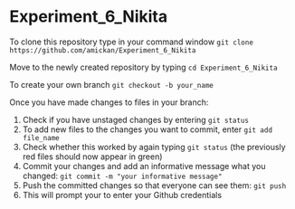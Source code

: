 # Experiment_6_Nikita

To clone this repository type in your command window 
```git clone https://github.com/amickan/Experiment_6_Nikita```

Move to the newly created repository by typing
```cd Experiment_6_Nikita```

To create your own branch 
``git checkout -b your_name``

Once you have made changes to files in your branch:
1. Check if you have unstaged changes by entering ``git status``
2. To add new files to the changes you want to commit, enter ``git add file_name``
3. Check whether this worked by again typing ``git status`` (the previously red files should now appear in green)
4. Commit your changes and add an informative message what you changed: ``git commit -m "your informative message"``
5. Push the committed changes so that everyone can see them: ``git push ``
6. This will prompt your to enter your Github credentials 
